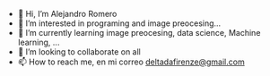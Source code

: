 - 👋 Hi, I’m Alejandro Romero
- 👀 I’m interested in programing and image preocesing...
- 🌱 I’m currently learning image preocesing, data science, Machine learning,  ...
- 💞️ I’m looking to collaborate on all
- 📫 How to reach me, en mi correo deltadafirenze@gmail.com

<!---
RocaBilly/RocaBilly is a ✨ special ✨ repository because its `README.md` (this file) appears on your GitHub profile.
You can click the Preview link to take a look at your changes     
--->
